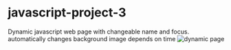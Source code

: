 # javascript-project-3

Dynamic javascript web page with changeable name and focus.
automatically changes background image depends on time
![dynamic page](https://user-images.githubusercontent.com/69902902/95432525-125bbb00-094f-11eb-9038-0dc9e642da3f.png)

